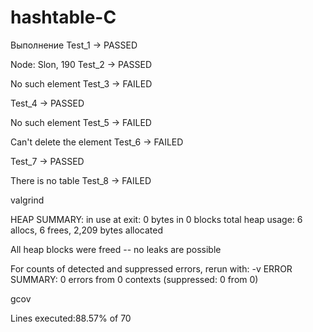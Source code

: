 # hashtable-C
Выполнение
Test_1	->	PASSED

Node: Slon, 190
Test_2	->	PASSED

No such element
Test_3	->	FAILED

Test_4	->	PASSED

No such element
Test_5	->	FAILED

Can't delete the element
Test_6	->	FAILED

Test_7	->	PASSED

There is no table
Test_8	->	FAILED

valgrind

HEAP SUMMARY:
    in use at exit: 0 bytes in 0 blocks
  total heap usage: 6 allocs, 6 frees, 2,209 bytes allocated

All heap blocks were freed -- no leaks are possible

For counts of detected and suppressed errors, rerun with: -v
ERROR SUMMARY: 0 errors from 0 contexts (suppressed: 0 from 0)


gcov

Lines executed:88.57% of 70
